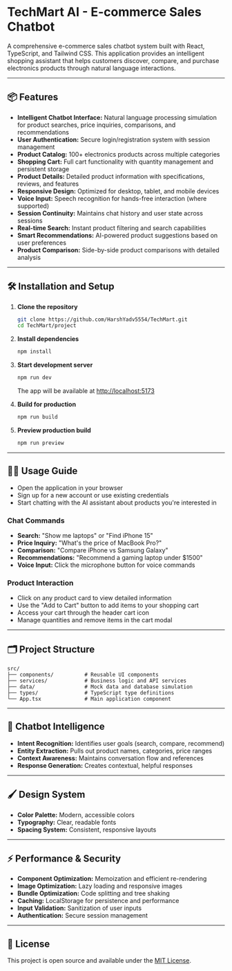 # TechMart AI - E-commerce Sales Chatbot

A comprehensive e-commerce sales chatbot system built with React, TypeScript, and Tailwind CSS. This application provides an intelligent shopping assistant that helps customers discover, compare, and purchase electronics products through natural language interactions.

---

## 📦 Features

- **Intelligent Chatbot Interface:** Natural language processing simulation for product searches, price inquiries, comparisons, and recommendations
- **User Authentication:** Secure login/registration system with session management
- **Product Catalog:** 100+ electronics products across multiple categories
- **Shopping Cart:** Full cart functionality with quantity management and persistent storage
- **Product Details:** Detailed product information with specifications, reviews, and features
- **Responsive Design:** Optimized for desktop, tablet, and mobile devices
- **Voice Input:** Speech recognition for hands-free interaction (where supported)
- **Session Continuity:** Maintains chat history and user state across sessions
- **Real-time Search:** Instant product filtering and search capabilities
- **Smart Recommendations:** AI-powered product suggestions based on user preferences
- **Product Comparison:** Side-by-side product comparisons with detailed analysis

---

## 🛠️ Installation and Setup

1. **Clone the repository**
   ```bash
   git clone https://github.com/HarshYadv5554/TechMart.git
   cd TechMart/project
   ```

2. **Install dependencies**
   ```bash
   npm install
   ```

3. **Start development server**
   ```bash
   npm run dev
   ```
   The app will be available at [http://localhost:5173](http://localhost:5173)

4. **Build for production**
   ```bash
   npm run build
   ```

5. **Preview production build**
   ```bash
   npm run preview
   ```

---

## 🧑‍💻 Usage Guide

- Open the application in your browser
- Sign up for a new account or use existing credentials
- Start chatting with the AI assistant about products you're interested in

### Chat Commands
- **Search:** "Show me laptops" or "Find iPhone 15"
- **Price Inquiry:** "What's the price of MacBook Pro?"
- **Comparison:** "Compare iPhone vs Samsung Galaxy"
- **Recommendations:** "Recommend a gaming laptop under $1500"
- **Voice Input:** Click the microphone button for voice commands

### Product Interaction
- Click on any product card to view detailed information
- Use the "Add to Cart" button to add items to your shopping cart
- Access your cart through the header cart icon
- Manage quantities and remove items in the cart modal

---

## 🗂️ Project Structure

```
src/
├── components/          # Reusable UI components
├── services/            # Business logic and API services
├── data/                # Mock data and database simulation
├── types/               # TypeScript type definitions
└── App.tsx              # Main application component
```

---

## 🧠 Chatbot Intelligence

- **Intent Recognition:** Identifies user goals (search, compare, recommend)
- **Entity Extraction:** Pulls out product names, categories, price ranges
- **Context Awareness:** Maintains conversation flow and references
- **Response Generation:** Creates contextual, helpful responses

---

## 🖌️ Design System

- **Color Palette:** Modern, accessible colors
- **Typography:** Clear, readable fonts
- **Spacing System:** Consistent, responsive layouts

---

## ⚡ Performance & Security

- **Component Optimization:** Memoization and efficient re-rendering
- **Image Optimization:** Lazy loading and responsive images
- **Bundle Optimization:** Code splitting and tree shaking
- **Caching:** LocalStorage for persistence and performance
- **Input Validation:** Sanitization of user inputs
- **Authentication:** Secure session management

---

## 📄 License

This project is open source and available under the [MIT License](LICENSE).